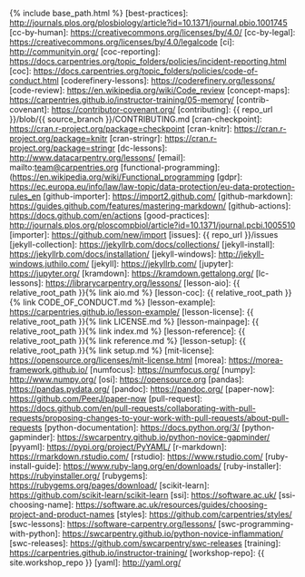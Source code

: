 {% include base_path.html %}
[best-practices]: http://journals.plos.org/plosbiology/article?id=10.1371/journal.pbio.1001745
[cc-by-human]: https://creativecommons.org/licenses/by/4.0/
[cc-by-legal]: https://creativecommons.org/licenses/by/4.0/legalcode
[ci]: http://communityin.org/
[coc-reporting]: https://docs.carpentries.org/topic_folders/policies/incident-reporting.html
[coc]: https://docs.carpentries.org/topic_folders/policies/code-of-conduct.html
[coderefinery-lessons]: https://coderefinery.org/lessons/
[code-review]: https://en.wikipedia.org/wiki/Code_review
[concept-maps]: https://carpentries.github.io/instructor-training/05-memory/
[contrib-covenant]: https://contributor-covenant.org/
[contributing]: {{ repo_url }}/blob/{{ source_branch }}/CONTRIBUTING.md
[cran-checkpoint]: https://cran.r-project.org/package=checkpoint
[cran-knitr]: https://cran.r-project.org/package=knitr
[cran-stringr]: https://cran.r-project.org/package=stringr
[dc-lessons]: http://www.datacarpentry.org/lessons/
[email]: mailto:team@carpentries.org
[functional-programming]: (https://en.wikipedia.org/wiki/Functional_programming
[gdpr]: https://ec.europa.eu/info/law/law-topic/data-protection/eu-data-protection-rules_en
[github-importer]: https://import2.github.com/
[github-markdown]: https://guides.github.com/features/mastering-markdown/
[github-actions]: https://docs.github.com/en/actions
[good-practices]: http://journals.plos.org/ploscompbiol/article?id=10.1371/journal.pcbi.1005510
[importer]: https://github.com/new/import
[issues]: {{ repo_url }}/issues
[jekyll-collection]: https://jekyllrb.com/docs/collections/
[jekyll-install]: https://jekyllrb.com/docs/installation/
[jekyll-windows]: http://jekyll-windows.juthilo.com/
[jekyll]: https://jekyllrb.com/
[jupyter]: https://jupyter.org/
[kramdown]: https://kramdown.gettalong.org/
[lc-lessons]: https://librarycarpentry.org/lessons/
[lesson-aio]: {{ relative_root_path }}{% link aio.md %}
[lesson-coc]: {{ relative_root_path }}{% link CODE_OF_CONDUCT.md %}
[lesson-example]: https://carpentries.github.io/lesson-example/
[lesson-license]: {{ relative_root_path }}{% link LICENSE.md %}
[lesson-mainpage]: {{ relative_root_path }}{% link index.md %}
[lesson-reference]: {{ relative_root_path }}{% link reference.md %}
[lesson-setup]: {{ relative_root_path }}{% link setup.md %}
[mit-license]: https://opensource.org/licenses/mit-license.html
[morea]: https://morea-framework.github.io/
[numfocus]: https://numfocus.org/
[numpy]: http://www.numpy.org/
[osi]: https://opensource.org
[pandas]: https://pandas.pydata.org/
[pandoc]: https://pandoc.org/
[paper-now]: https://github.com/PeerJ/paper-now
[pull-request]: https://docs.github.com/en/pull-requests/collaborating-with-pull-requests/proposing-changes-to-your-work-with-pull-requests/about-pull-requests
[python-documentation]: https://docs.python.org/3/
[python-gapminder]: https://swcarpentry.github.io/python-novice-gapminder/
[pyyaml]: https://pypi.org/project/PyYAML/
[r-markdown]: https://rmarkdown.rstudio.com/
[rstudio]: https://www.rstudio.com/
[ruby-install-guide]: https://www.ruby-lang.org/en/downloads/
[ruby-installer]: https://rubyinstaller.org/
[rubygems]: https://rubygems.org/pages/download/
[scikit-learn]: https://github.com/scikit-learn/scikit-learn
[ssi]: https://software.ac.uk/
[ssi-choosing-name]: https://software.ac.uk/resources/guides/choosing-project-and-product-names
[styles]: https://github.com/carpentries/styles/
[swc-lessons]: https://software-carpentry.org/lessons/
[swc-programming-with-python]: https://swcarpentry.github.io/python-novice-inflammation/
[swc-releases]: https://github.com/swcarpentry/swc-releases
[training]: https://carpentries.github.io/instructor-training/
[workshop-repo]: {{ site.workshop_repo }}
[yaml]: http://yaml.org/
